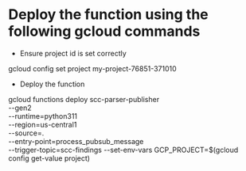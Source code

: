 # Deploy the function using the following gcloud commands 

- Ensure project id is set correctly

gcloud config set project my-project-76851-371010

- Deploy the function

gcloud functions deploy scc-parser-publisher \
  --gen2 \
  --runtime=python311 \
  --region=us-central1 \
  --source=. \
  --entry-point=process_pubsub_message \
  --trigger-topic=scc-findings
  --set-env-vars GCP_PROJECT=$(gcloud config get-value project)
